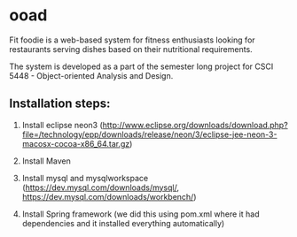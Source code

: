 # ooad
Fit foodie is a web-based system for fitness enthusiasts looking for restaurants serving dishes based on their nutritional requirements. 

The system is developed as a part of the semester long project for CSCI 5448 - Object-oriented Analysis and Design.

Installation steps:
------------------

1) Install eclipse neon3 (http://www.eclipse.org/downloads/download.php?file=/technology/epp/downloads/release/neon/3/eclipse-jee-neon-3-macosx-cocoa-x86_64.tar.gz)

2) Install Maven

3) Install mysql and mysqlworkspace (https://dev.mysql.com/downloads/mysql/, https://dev.mysql.com/downloads/workbench/)

4) Install Spring framework (we did this using pom.xml where it had dependencies and it installed everything automatically)
